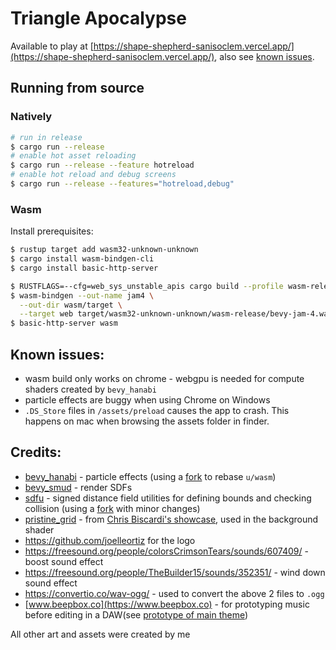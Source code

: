 # Triangle Apocalypse

Available to play at [https://shape-shepherd-sanisoclem.vercel.app/](https://shape-shepherd-sanisoclem.vercel.app/), also see [known issues](#known-issues).

## Running from source

### Natively

```bash
# run in release
$ cargo run --release
# enable hot asset reloading
$ cargo run --release --feature hotreload
# enable hot reload and debug screens
$ cargo run --release --features="hotreload,debug"
```

### Wasm


Install prerequisites:
```bash
$ rustup target add wasm32-unknown-unknown
$ cargo install wasm-bindgen-cli
$ cargo install basic-http-server
```

```bash
$ RUSTFLAGS=--cfg=web_sys_unstable_apis cargo build --profile wasm-release --target wasm32-unknown-unknown
$ wasm-bindgen --out-name jam4 \
  --out-dir wasm/target \
  --target web target/wasm32-unknown-unknown/wasm-release/bevy-jam-4.wasm
$ basic-http-server wasm
```


## Known issues:
 - wasm build only works on chrome - webgpu is needed for compute shaders created by `bevy_hanabi`
 - particle effects are buggy when using Chrome on Windows
 - `.DS_Store` files in `/assets/preload` causes the app to crash. This happens on mac when browsing the assets folder in finder.

## Credits:
 - [bevy_hanabi](https://github.com/djeedai/bevy_hanabi) - particle effects (using a [fork](https://github.com/djeedai/bevy_hanabi/compare/main...sanisoclem:bevy_hanabi:wasm) to rebase `u/wasm`)
 - [bevy_smud](https://github.com/johanhelsing/bevy_smud) - render SDFs
 - [sdfu](https://github.com/fu5ha/sdfu) - signed distance field utilities for defining bounds and checking collision (using a [fork](https://github.com/fu5ha/sdfu/compare/master...sanisoclem:sdfu:master) with minor changes)
 - [pristine_grid](https://github.com/rust-adventure/bevy-examples/blob/61981736c1afed1bdca85c9a5599001774844c8d/libs/bevy_shader_utils/shaders/pristine_grid.wgsl#L4-L38) - from [Chris Biscardi's showcase](https://discord.com/channels/691052431525675048/692648638823923732/1169146926466334731), used in the background shader
 - https://github.com/joelleortiz for the logo
 - https://freesound.org/people/colorsCrimsonTears/sounds/607409/ - boost sound effect
 - https://freesound.org/people/TheBuilder15/sounds/352351/ - wind down sound effect
 - https://convertio.co/wav-ogg/ - used to convert the above 2 files to `.ogg`
 - [www.beepbox.co](https://www.beepbox.co) - for prototyping music before editing in a DAW(see [prototype of main theme](https://www.beepbox.co/#9n41sbk0l00e0ft2ma7g0vj0ar1i0o4332T1v2u56f0qwx10p711d03A5F5B9Q0001PfaedE4b762663777T1v2u65f0q0x10t51d08A1F2B9Q00d0Pfc47E3b662878T1v1u19f0q802d23A5F4B0Q0202PeebbE0T1v4ue1f0q0y10n73d4aA0F0B7Q0000Pe600E2bb619T4v1uf0f0q011z6666ji8k8k3jSBKSJJAArriiiiii07JCABrzrrrrrrr00YrkqHrsrrrrjr005zrAqzrjzrrqr1jRjrqGGrrzsrsA099ijrABJJJIAzrrtirqrqjqixzsrAjrqjiqaqqysttAJqjikikrizrHtBJJAzArzrIsRCITKSS099ijrAJS____Qg99habbCAYrDzh00E0b4h8Qd3gQ5ho0000000000000hklDq00000000000000i4Ql5pSyHGg00000000004h8Qd000000000000000014j8y8y8x4h00000000000p2brFE_lldcNN3jjckgkQP13QQXRZddZZddZZdcMN1bh1Bl55555543hhhhhhhAl5555555l5555556x3QQP13kQP53QQOIfjjLnQQP13P13P13P144Mh1ji0mqfCOqf3wasKYGKD4NYGKDbLaHFUaKNiODbLaHFPRIKK-CGDcPha-HeJMzEOPbcsQu2JFvoJF7mJZqix7jhZydCzNkV56HWXbY3jbEi6vy5MJ0J6jlkR_nkicRf2rjkZuQkmq_zi_8SYx4zWAkkQug92KBCzMZ8Sq_gQzP4qKHLo8WyfmHG8ZSCKnHEY2ubQQvx6Ph-PmzkAhYNpmhIR_ZTihVdePjCLMs8U7RuocQa1FOXOGWsi_aHFOXOGWu3bIkIFOXOGWsZrbHLFGFPcQiLGPHs8WcIOP7d7wHqnSbqhRHvmAEhZIhWaD8ERvnpvwqpt2gPYgK5E5EOqGCLWWyhCFUjqqDHSyyPnYqnV6TA8AvkyU9sb8i0Ixqb8i0J50J58JltBJRWLOYLnx83DG1qa1qa1qa1qa1q90mywmywmCwmxjh-fzuqE5EE5EE5EE5EE5EF5EE5EE5FE5EO5rCRYz6RsyBpylSEQSLWGAXaq_lgszj0kRlr5dtk98idv14x9RwmqcUcCzfPGH2MfaKPcPcOCrbHOCqsITaVtcD0q8WFOsGyeGsDaEzGD9OG8ZlIHcHbFFO98Wp8Wp8TcFAVJFB8sQptWCkGg00))

All other art and assets were created by me